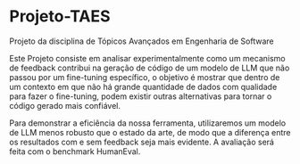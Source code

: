 # Projeto-TAES
Projeto da disciplina de Tópicos Avançados em Engenharia de Software

Este Projeto consiste em analisar experimentalmente como um mecanismo de feedback contribui na geração de código de um modelo de LLM que não passou por um fine-tuning específico, o objetivo é mostrar que dentro de um contexto em que não há grande quantidade de dados com qualidade para fazer o fine-tuning, podem existir outras alternativas para tornar o código gerado mais confiável.

Para demonstrar a eficiência da nossa ferramenta, utilizaremos um modelo de LLM menos robusto que o estado da arte, de modo que a diferença entre os resultados com e sem feedback seja mais evidente. A avaliação será feita com o benchmark HumanEval.



